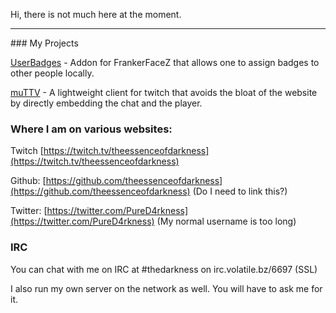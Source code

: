Hi, there is not much here at the moment.

<hr>
### My Projects

[UserBadges](/userbadges) - Addon for FrankerFaceZ that allows one to assign badges to other people locally.

[muTTV](/muTTV.html) - A lightweight client for twitch that avoids the bloat of the website by directly embedding the chat and the player.

### Where I am on various websites:

Twitch [https://twitch.tv/theessenceofdarkness](https://twitch.tv/theessenceofdarkness)

Github: [https://github.com/theessenceofdarkness](https://github.com/theessenceofdarkness) (Do I need to link this?)

Twitter: [https://twitter.com/PureD4rkness](https://twitter.com/PureD4rkness) (My normal username is too long)

### IRC

You can chat with me on IRC at #thedarkness on irc.volatile.bz/6697 (SSL)

I also run my own server on the network as well. You will have to ask me for it.
